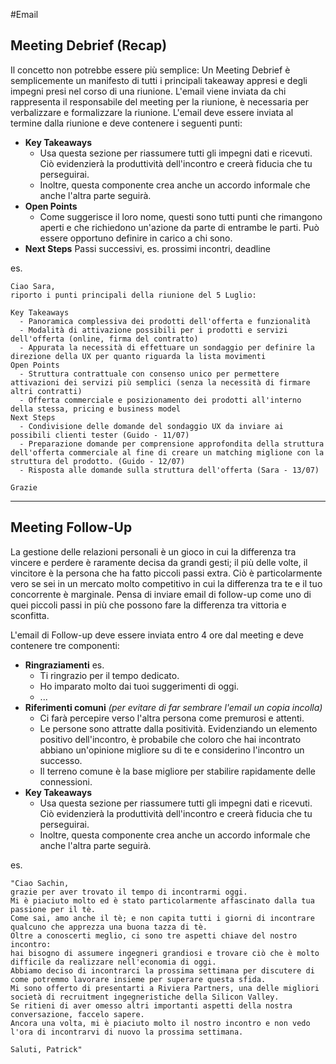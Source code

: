 #Email

## Meeting Debrief (Recap)
Il concetto non potrebbe essere più semplice: Un Meeting Debrief è semplicemente un manifesto di tutti i principali takeaway appresi e degli impegni presi nel corso di una riunione.
L'email viene inviata da chi rappresenta il responsabile del meeting per la riunione, è necessaria per verbalizzare e formalizzare la riunione.
L'email deve essere inviata al termine dalla riunione e deve contenere i seguenti punti:

- **Key Takeaways**
  - Usa questa sezione per riassumere tutti gli impegni dati e ricevuti. Ciò evidenzierà la produttività dell'incontro e creerà fiducia che tu perseguirai.
  - Inoltre, questa componente crea anche un accordo informale che anche l'altra parte seguirà.
- **Open Points**
  - Come suggerisce il loro nome, questi sono tutti punti che rimangono aperti e che richiedono un'azione da parte di entrambe le parti. Può essere opportuno definire in carico a chi sono.
- **Next Steps**
  Passi successivi, es. prossimi incontri, deadline

es.
```
Ciao Sara,
riporto i punti principali della riunione del 5 Luglio:

Key Takeaways
  - Panoramica complessiva dei prodotti dell'offerta e funzionalità
  - Modalità di attivazione possibili per i prodotti e servizi dell'offerta (online, firma del contratto)
  - Appurata la necessità di effettuare un sondaggio per definire la direzione della UX per quanto riguarda la lista movimenti
Open Points
  - Struttura contrattuale con consenso unico per permettere attivazioni dei servizi più semplici (senza la necessità di firmare altri contratti)
  - Offerta commerciale e posizionamento dei prodotti all'interno della stessa, pricing e business model
Next Steps
  - Condivisione delle domande del sondaggio UX da inviare ai possibili clienti tester (Guido - 11/07)
  - Preparazione domande per comprensione approfondita della struttura dell'offerta commerciale al fine di creare un matching miglione con la struttura del prodotto. (Guido - 12/07)
  - Risposta alle domande sulla struttura dell'offerta (Sara - 13/07)

Grazie
```
***

## Meeting Follow-Up
La gestione delle relazioni personali è un gioco in cui la differenza tra vincere e perdere è raramente decisa da grandi gesti; il più delle volte, il vincitore è la persona che ha fatto piccoli passi extra.
Ciò è particolarmente vero se sei in un mercato molto competitivo in cui la differenza tra te e il tuo concorrente è marginale. Pensa di inviare email di follow-up come uno di quei piccoli passi in più che possono fare la differenza tra vittoria e sconfitta.

L'email di Follow-up deve essere inviata entro 4 ore dal meeting e deve contenere tre componenti:
- **Ringraziamenti**
    es.
    - Ti ringrazio per il tempo dedicato.
    - Ho imparato molto dai tuoi suggerimenti di oggi.
    - ...
- **Riferimenti comuni** _(per evitare di far sembrare l'email un copia incolla)_
    - Ci farà percepire verso l'altra persona come premurosi e attenti.
    - Le persone sono attratte dalla positività. Evidenziando un elemento positivo dell'incontro, è probabile che coloro che hai incontrato abbiano un'opinione migliore su di te e considerino l'incontro un successo.
    - Il terreno comune è la base migliore per stabilire rapidamente delle connessioni.
- **Key Takeaways**
    - Usa questa sezione per riassumere tutti gli impegni dati e ricevuti. Ciò evidenzierà la produttività dell'incontro e creerà fiducia che tu perseguirai.
    - Inoltre, questa componente crea anche un accordo informale che anche l'altra parte seguirà.

es.
```
"Ciao Sachin,
grazie per aver trovato il tempo di incontrarmi oggi.
Mi è piaciuto molto ed è stato particolarmente affascinato dalla tua passione per il tè.
Come sai, amo anche il tè; e non capita tutti i giorni di incontrare qualcuno che apprezza una buona tazza di tè.
Oltre a conoscerti meglio, ci sono tre aspetti chiave del nostro incontro:
hai bisogno di assumere ingegneri grandiosi e trovare ciò che è molto difficile da realizzare nell'economia di oggi.
Abbiamo deciso di incontrarci la prossima settimana per discutere di come potremmo lavorare insieme per superare questa sfida.
Mi sono offerto di presentarti a Riviera Partners, una delle migliori società di recruitment ingegneristiche della Silicon Valley.
Se ritieni di aver omesso altri importanti aspetti della nostra conversazione, faccelo sapere.
Ancora una volta, mi è piaciuto molto il nostro incontro e non vedo l'ora di incontrarvi di nuovo la prossima settimana.

Saluti, Patrick"
```
